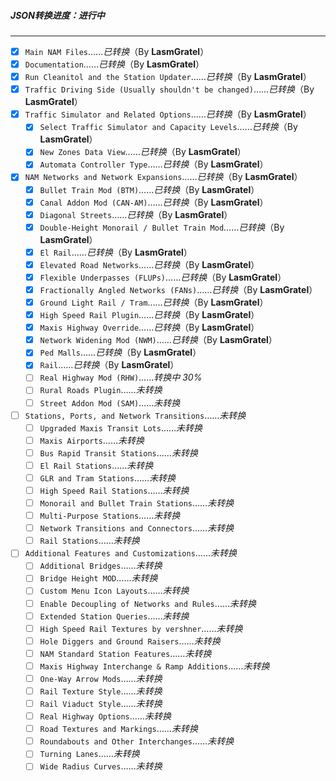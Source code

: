 ##### JSON转换进度：*进行中*
---------------------------
- [X] `Main NAM Files`……*已转换*（By **LasmGratel**）
- [X] `Documentation`……*已转换*（By **LasmGratel**）
- [X] `Run Cleanitol and the Station Updater`……*已转换*（By **LasmGratel**）
- [X] `Traffic Driving Side (Usually shouldn't be changed)`……*已转换*（By **LasmGratel**）
- [X] `Traffic Simulator and Related Options`……*已转换*（By **LasmGratel**）
  - [X] `Select Traffic Simulator and Capacity Levels`……*已转换*（By **LasmGratel**）
  - [X] `New Zones Data View`……*已转换*（By **LasmGratel**）
  - [X] `Automata Controller Type`……*已转换*（By **LasmGratel**）
- [X] `NAM Networks and Network Expansions`……*已转换*（By **LasmGratel**）
  - [X] `Bullet Train Mod (BTM)`……*已转换*（By **LasmGratel**）
  - [X] `Canal Addon Mod (CAN-AM)`……*已转换*（By **LasmGratel**）
  - [X] `Diagonal Streets`……*已转换*（By **LasmGratel**）
  - [X] `Double-Height Monorail / Bullet Train Mod`……*已转换*（By **LasmGratel**）
  - [X] `El Rail`……*已转换*（By **LasmGratel**）
  - [X] `Elevated Road Networks`……*已转换*（By **LasmGratel**）
  - [X] `Flexible Underpasses (FLUPs)`……*已转换*（By **LasmGratel**）
  - [X] `Fractionally Angled Networks (FANs)`……*已转换*（By **LasmGratel**）
  - [X] `Ground Light Rail / Tram`……*已转换*（By **LasmGratel**）
  - [X] `High Speed Rail Plugin`……*已转换*（By **LasmGratel**）
  - [X] `Maxis Highway Override`……*已转换*（By **LasmGratel**）
  - [X] `Network Widening Mod (NWM)`……*已转换*（By **LasmGratel**）
  - [X] `Ped Malls`……*已转换*（By **LasmGratel**）
  - [X] `Rail`……*已转换*（By **LasmGratel**）
  - [ ] `Real Highway Mod (RHW)`……*转换中 30%*
  - [ ] `Rural Roads Plugin`……*未转换*
  - [ ] `Street Addon Mod (SAM)`……*未转换*
- [ ] `Stations, Ports, and Network Transitions`……*未转换*
  - [ ] `Upgraded Maxis Transit Lots`……*未转换*
  - [ ] `Maxis Airports`……*未转换*
  - [ ] `Bus Rapid Transit Stations`……*未转换*
  - [ ] `El Rail Stations`……*未转换*
  - [ ] `GLR and Tram Stations`……*未转换*
  - [ ] `High Speed Rail Stations`……*未转换*
  - [ ] `Monorail and Bullet Train Stations`……*未转换*
  - [ ] `Multi-Purpose Stations`……*未转换*
  - [ ] `Network Transitions and Connectors`……*未转换*
  - [ ] `Rail Stations`……*未转换*
- [ ] `Additional Features and Customizations`……*未转换*
  - [ ] `Additional Bridges`……*未转换*
  - [ ] `Bridge Height MOD`……*未转换*
  - [ ] `Custom Menu Icon Layouts`……*未转换*
  - [ ] `Enable Decoupling of Networks and Rules`……*未转换*
  - [ ] `Extended Station Queries`……*未转换*
  - [ ] `High Speed Rail Textures by vershner`……*未转换*
  - [ ] `Hole Diggers and Ground Raisers`……*未转换*
  - [ ] `NAM Standard Station Features`……*未转换*
  - [ ] `Maxis Highway Interchange & Ramp Additions`……*未转换*
  - [ ] `One-Way Arrow Mods`……*未转换*
  - [ ] `Rail Texture Style`……*未转换*
  - [ ] `Rail Viaduct Style`……*未转换*
  - [ ] `Real Highway Options`……*未转换*
  - [ ] `Road Textures and Markings`……*未转换*
  - [ ] `Roundabouts and Other Interchanges`……*未转换*
  - [ ] `Turning Lanes`……*未转换*
  - [ ] `Wide Radius Curves`……*未转换*